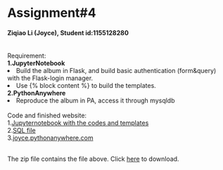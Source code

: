 # Assignment#4
<h4> Ziqiao Li (Joyce), Student id:1155128280</h4>
<br>Requirement:
<br><b>1.JupyterNotebook </b>
<br><li>Build the album in Flask, and build basic authentication (form&query) with the Flask-login manager.
<br><li>Use {% block content %} to build the templates.
<br><b>2.PythonAnywhere </b>
<br><li>Reproduce the album in PA, access it through mysqldb
<br><br>Code and finished website:
<br>1.<a href="https://github.com/Joyce630/com5940/tree/master/assignment%234/test%20basic%20auth" target="_blank">Jupyternotebook with the codes and templates</a>
<br>2.<a href="https://github.com/Joyce630/com5940/blob/master/assignment%234/Naples.sql" target="_blank">SQL file</a>
<br>3.<a href="http://joyce.pythonanywhere.com/" target="_blank">joyce.pythonanywhere.com</a>

<br>The zip file contains the file above. Click <a href="https://github.com/Joyce630/com5940/raw/master/assignment%234/Assign%234Github.zip">here</a> to download.

